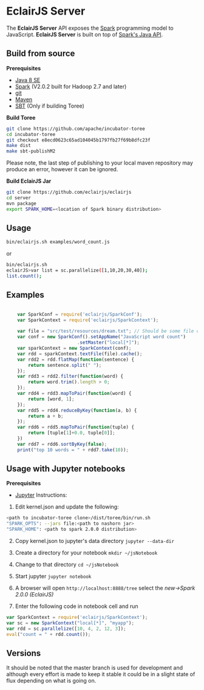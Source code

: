 EclairJS Server
===================
The **EclairJS Server** API exposes the [Spark](http://spark.apache.org/) programming model to JavaScript.  **EclairJS Server** is built on top of [Spark's Java API](http://spark.apache.org/docs/latest/api/java/index.html). 
## Build from source
**Prerequisites**

 - [Java 8 SE](http://www.oracle.com/technetwork/java/javase/downloads/jdk8-downloads-2133151.html)
 - [Spark](http://spark.apache.org/downloads.html) (V2.0.2 built for Hadoop 2.7 and later)
 - [git](http://git-scm.com/)
 - [Maven](https://maven.apache.org/)
 - [SBT](http://www.scala-sbt.org/) (Only if building Toree)

**Build Toree**
```bash
git clone https://github.com/apache/incubator-toree
cd incubator-toree
git checkout e8ecd0623c65ad104045b1797fb27f69b8dfc23f
make dist
make sbt-publishM2
```
Please note, the last step of publishing to your local maven repository may produce an error, however it can be ignored. 

**Build EclairJS Jar**
```bash
git clone https://github.com/eclairjs/eclairjs
cd server
mvn package
export SPARK_HOME=<location of Spark binary distribution>
```

## Usage
```bash
bin/eclairjs.sh examples/word_count.js
```

or
```bash
bin/eclairjs.sh
eclairJS>var list = sc.parallelize([1,10,20,30,40]);
list.count();

```

## Examples
```javascript

    var SparkConf = require('eclairjs/SparkConf');
    var SparkContext = require('eclairjs/SparkContext');
    
    var file = "src/test/resources/dream.txt"; // Should be some file on your system
    var conf = new SparkConf().setAppName("JavaScript word count")
                          .setMaster("local[*]");
    var sparkContext = new SparkContext(conf);
    var rdd = sparkContext.textFile(file).cache();
    var rdd2 = rdd.flatMap(function(sentence) {
        return sentence.split(" ");
    });
    var rdd3 = rdd2.filter(function(word) {
        return word.trim().length > 0;
    });
    var rdd4 = rdd3.mapToPair(function(word) {
        return [word, 1];
    });
    var rdd5 = rdd4.reduceByKey(function(a, b) {
        return a + b;
    });
    var rdd6 = rdd5.mapToPair(function(tuple) {
        return [tuple[1]+0.0, tuple[0]];
    })
    var rdd7 = rdd6.sortByKey(false);
    print("top 10 words = " + rdd7.take(10));

```

## Usage with Jupyter notebooks
**Prerequisites**

- [Jupyter](http://jupyter.org/)
Instructions:

1. Edit kernel.json and update the following:
 ```bash
 <path to incubator-toree clone>/dist/toree/bin/run.sh
 "SPARK_OPTS": --jars file:<path to nashorn jar>
 "SPARK_HOME": <path to spark 2.0.0 distribution>
 ```

2. Copy kernel.json to jupyter's data directory ```jupyter --data-dir```

3. Create a directory for your notebook ```mkdir ~/jsNotebook```

4. Change to that directory ```cd ~/jsNotebook```

5. Start jupyter ```jupyter notebook```

6. A browser will open ```http://localhost:8888/tree``` select the *new->Spark 2.0.0 (EclairJS)*

7. Enter the following code in notebook cell and run
 ```javascript
 var SparkContext = require('eclairjs/SparkContext');
 var sc = new SparkContext("local[*]", "myapp");
 var rdd = sc.parallelize([10, 4, 2, 12, 3]);
 eval("count = " + rdd.count());
 ```

## Versions
It should be noted that the master branch is used for development and although every effort is made to keep it stable it could be in a slight state of flux depending on what is going on.
